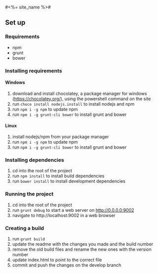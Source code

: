 #<%= site_name  %>#

## Set up

### Requirements
* npm
* grunt
* bower

### Installing requirements
#### Windows
1. download and install chocolatey, a package manager for windows (https://chocolatey.org/), using the powershell command on the site
2. run `choco install nodejs.install` to install nodejs and npm
3. run `npm i -g npm` to update npm
4. run `npm i -g grunt-cli bower` to install grunt and bower

#### Linux
1. install nodejs/npm from your package manager
2. run `npm i -g npm` to update npm
3. run `npm i -g grunt-cli bower` to install grunt and bower

### Installing dependencies
1. cd into the root of the project
2. run `npm install` to install build dependencies
3. run `bower install` to install development dependencies

### Running the project
1. cd into the root of the project
2. run `grunt debug` to start a web server on http://0.0.0.0:9002
3. navigate to http://localhost:9002 in a web browser

### Creating a build
1. run `grunt build`
2. update the readme with the changes you made and the build number
3. remove the old build files and rename the new ones with the version number
4. update index.html to point to the correct file
5. commit and push the changes on the develop branch
